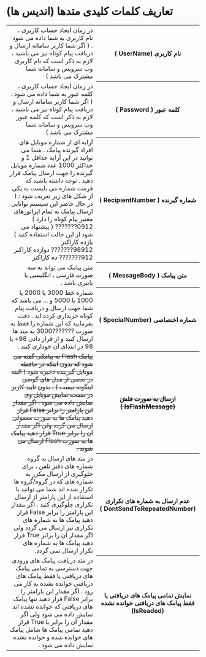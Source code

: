 # تعاریف کلمات کلیدی متدها (اندیس ها)

<table dir="rtl">
<tr>
    <th>نام کاربری (UserName )</th>
    <td>در زمان ایجاد حساب کاربری ، نام کاربری به شما داده می شود . ( اگر شما کاربر سامانه ارسال و دریافت پیام کوتاه نیز می باشید ، لازم به ذکر است که نام کاربری وب سرویس و سامانه شما مشترک می باشد )</td>
</tr>
<tr>
    <th>کلمه عبور ( Password )</th>
    <td>در زمان ایجاد حساب کاربری ، کلمه عبور به شما داده می شود . ( اگر شما کاربر سامانه ارسال و دریافت پیام کوتاه نیز می باشید ، لازم به ذکر است که کلمه عبور وب سرویس و سامانه شما مشترک می باشد )</td>
</tr>
<tr>
    <th>شماره گیرنده ( RecipientNumber )</th>
    <td>آرایه ای از شماره موبایل های افراد گیرنده پیامک . شما می توانید در این آرایه حداقل 1 و حداکثر 1000 عدد شماره موبایل گیرنده را جهت ارسال پیامک قرار دهید . توجه داشته باشید که فرمت شماره می بایست به یکی از شکل های زیر تعریف شود : ( در حال حاضر این سیستم توانایی ارسال پیامک به تمام اپراتورهای معتبر پیام کوتاه را دارد )<br>0912???????		( پیشنهاد می شود از این حالت استفاده کنید )  یازده کاراکتر<br>98912???????		دوازده کاراکتر<br>912???????		ده کاراکتر
    </td>
</tr>
<tr>
    <th>متن پیامک ( MessageBody )</th>
    <td>متن پیامک می تواند به سه صورت فارسی ، انگلیسی یا باینری باشد .</td>
</tr>
<tr>
    <th>شماره اختصاصی (SpecialNumber )</th>
    <td>شماره خط 3000 یا 2000 یا 1000 یا 5000 و ... می باشد که شما جهت ارسال و دریافت پیام کوتاه خریداری کرده اید . دقت بفرمایید که این شماره را فقط به صورت ???????3000 به متد ها ارسال کنید و از قرار دادن 98+ یا 98 در ابتدای آن خوداری کنید .</td>
</tr>
<tr>
    <th><s>ارسال به صورت فلش (IsFlashMessage )</s></th>
    <td><s>پیامک Flash به پیامکی گفته می شود که بدون اینکه در حافظه موبایل گیرینده ذخیره شود ( البته در بعضی از مدل های گوشی اینگونه نیست ) ، بدون تایید کاربر در صفحه نمایش موبایل وی نمایش داده می شود . اگر مقدار این پارامتر را برابر False قرار دهید پیامک ها به صورت معمولی ارسال می گردد ولی اگر مقدار آن را برابر True قرار دهید پیامک ها به صورت Flash ارسال می شوند .</s></td>
</tr>
<tr>
    <th>عدم ارسال به شماره های تکراری (DontSendToRepeatedNumber )</th>
    <td>در متد های ارسال به گروه شماره های دفتر تلفن ، برای جلوگیری از ارسال مکرر به شماره های که در گروه/گروه ها تکرار شده اند شما می توانید با استفاده از این پارامتر از ارسال تکراری جلوگیری کنید . اگر مقدار این پارامتر را برابر False قرار دهید پیامک ها به شماره های تکراری نیز ارسال می گردد ولی اگر مقدار آن را برابر True قرار دهید پیامک ها به شماره های تکرار ارسال نمی گردد.</td>
</tr>
<tr>
    <th>نمایش تمامی پیامک های دریافتی یا فقط پیامک های دریافتی خوانده نشده (IsReaded)</th>
    <td>در متد دریافت پیامک های ورودی جهت دسترسی به تمامی پیامک های دریافتی یا فقط پیامک های دریافتی خوانده نشده به کار می رود . اگر مقدار این پارامتر را برابر False قرار دهید تنها پیامک های دریافتی که خوانده نشده اند نمایش داده می شود ولی اگر مقدار آن را برابر با True قرار دهید تمامی پیامک ها شامل پیامک های خوانده شده و خوانده نشده نمایش داده می شود .</td>
</tr>
</table>
